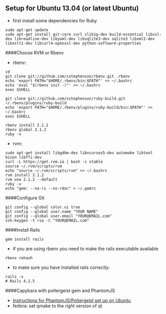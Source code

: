 ## Setup for Ubuntu 13.04 (or latest Ubuntu)

- first install some dependencies for Ruby

```
sudo apt-get update
sudo apt-get install git-core curl zlib1g-dev build-essential libssl-dev libreadline-dev libyaml-dev libsqlite3-dev sqlite3 libxml2-dev libxslt1-dev libcurl4-openssl-dev python-software-properties
```

####Choose RVM or Rbenv

- rbenv:

```
cd
git clone git://github.com/sstephenson/rbenv.git .rbenv
echo 'export PATH="$HOME/.rbenv/bin:$PATH"' >> ~/.bashrc
echo 'eval "$(rbenv init -)"' >> ~/.bashrc
exec $SHELL

git clone git://github.com/sstephenson/ruby-build.git ~/.rbenv/plugins/ruby-build
echo 'export PATH="$HOME/.rbenv/plugins/ruby-build/bin:$PATH"' >> ~/.bashrc
exec $SHELL

rbenv install 2.1.2
rbenv global 2.1.2
ruby -v
```
- rvm:

```
sudo apt-get install libgdbm-dev libncurses5-dev automake libtool bison libffi-dev
curl -L https://get.rvm.io | bash -s stable
source ~/.rvm/scripts/rvm
echo "source ~/.rvm/scripts/rvm" >> ~/.bashrc
rvm install 2.1.2
rvm use 2.1.2 --default
ruby -v
echo "gem: --no-ri --no-rdoc" > ~/.gemrc
```

####Configure Git
```
git config --global color.ui true
git config --global user.name "YOUR NAME"
git config --global user.email "YOUR@EMAIL.com"
ssh-keygen -t rsa -C "YOUR@EMAIL.com"
```
####Install Rails

```
gem install rails
```
- if you are using rbenv you need to make the rails executable available

```
rbenv rehash
```
- to make sure you have installed rails correctly:

```
rails -v
# Rails 4.1.5
```

####Capybara with poltergeist gem and PhantomJS

- [Instructions for PhantomJS/Poltergeist set up on Ubuntu](http://faculty.washington.edu/ivanoats/blog/2014/01/08/setting-up-phantomjs-on-ubuntu/)
- fedora: set qmake to the right version of qt
